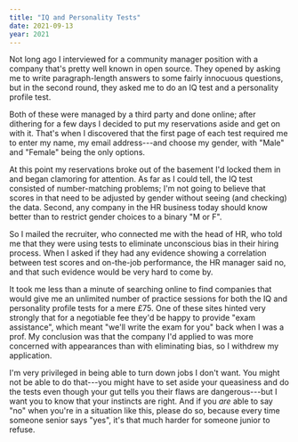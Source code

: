 ```yaml
---
title: "IQ and Personality Tests"
date: 2021-09-13
year: 2021
---
```


Not long ago I interviewed for a community manager position
with a company that's pretty well known in open source.
They opened by asking me to write paragraph-length answers to some fairly innocuous questions,
but in the second round,
they asked me to do an IQ test and a personality profile test.

Both of these were managed by a third party and done online;
after dithering for a few days
I decided to put my reservations aside and get on with it.
That's when I discovered that the first page of each test
required me to enter my name,
my email address---and choose my gender,
with "Male" and "Female" being the only options.

At this point my reservations broke out of the basement I'd locked them in
and began clamoring for attention.
As far as I could tell,
the IQ test consisted of number-matching problems;
I'm not going to believe that scores in that need to be adjusted by gender
without seeing (and checking) the data.
Second,
any company in the HR business today should know better than to restrict gender choices
to a binary "M or F".

So I mailed the recruiter,
who connected me with the head of HR,
who told me that
they were using tests to eliminate unconscious bias in their hiring process.
When I asked if they had any evidence showing a correlation between
test scores and on-the-job performance,
the HR manager said no,
and that such evidence would be very hard to come by.

It took me less than a minute of searching online
to find companies that would give me
an unlimited number of practice sessions
for both the IQ and personality profile tests for a mere £75.
One of these sites hinted very strongly that for a negotiable fee
they'd be happy to provide "exam assistance",
which meant "we'll write the exam for you" back when I was a prof.
My conclusion was that the company I'd applied to
was more concerned with appearances than with eliminating bias,
so I withdrew my application.

I'm very privileged in being able to turn down jobs I don't want.
You might not be able to do that---you
might have to set aside your queasiness and do the tests
even though your gut tells you their flaws are dangerous---but
I want you to know that your instincts are right.
And if you *are* able to say "no" when you're in a situation like this,
please do so,
because every time someone senior says "yes",
it's that much harder for someone junior to refuse.
